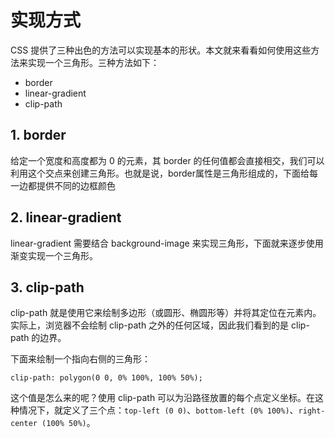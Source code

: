 # 实现方式

CSS 提供了三种出色的方法可以实现基本的形状。本文就来看看如何使用这些方法来实现一个三角形。三种方法如下：

- border
- linear-gradient
- clip-path

## **1. border**

给定一个宽度和高度都为 0 的元素，其 border 的任何值都会直接相交，我们可以利用这个交点来创建三角形。也就是说，border属性是三角形组成的，下面给每一边都提供不同的边框颜色

## **2. linear-gradient**

linear-gradient 需要结合 background-image 来实现三角形，下面就来逐步使用渐变实现一个三角形。

## **3. clip-path**

clip-path 就是使用它来绘制多边形（或圆形、椭圆形等）并将其定位在元素内。实际上，浏览器不会绘制 clip-path 之外的任何区域，因此我们看到的是 clip-path 的边界。

下面来绘制一个指向右侧的三角形：

```text
clip-path: polygon(0 0, 0% 100%, 100% 50%);
```

这个值是怎么来的呢？使用 clip-path 可以为沿路径放置的每个点定义坐标。在这种情况下，就定义了三个点：`top-left (0 0)`、`bottom-left (0% 100%)`、`right-center (100% 50%)`。
